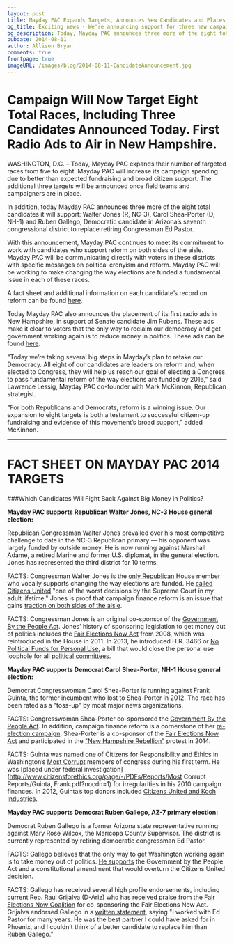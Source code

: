 ```yaml
---
layout: post
title: Mayday PAC Expands Targets, Announces New Candidates and Places Radio Ads
og_title: Exciting news - We're announcing support for three new campaigns today.  Check them out!
og_description: Today, Mayday PAC announces three more of the eight total candidates it will support. Mayday PAC expands their number of targeted races from five to eight. Mayday PAC will increase its campaign spending due to better than expected fundraising and broad citizen support. The additional three targets will be announced soon.
pubdate: 2014-08-11
author: Allison Bryan
comments: true
frontpage: true
imageURL: /images/blog/2014-08-11-CandidateAnnouncement.jpg
---
```



# Campaign Will Now Target Eight Total Races, Including Three Candidates Announced Today. First Radio Ads to Air in New Hampshire.

WASHINGTON, D.C. – Today, Mayday PAC expands their number of targeted races from five to eight. Mayday PAC will increase its campaign spending due to better than expected fundraising and broad citizen support. The additional three targets will be announced once field teams and campaigners are in place.

In addition, today Mayday PAC announces three more of the eight total candidates it will support: Walter Jones (R, NC-3), Carol Shea-Porter (D, NH-1) and Ruben Gallego, Democratic candidate in Arizona’s seventh congressional district to replace retiring Congressman Ed Pastor.

With this announcement, Mayday PAC continues to meet its commitment to work with candidates who support reform on both sides of the aisle. Mayday PAC will be communicating directly with voters in these districts with specific messages on political cronyism and reform. Mayday PAC will be working to make changing the way elections are funded a fundamental issue in each of these races.

A fact sheet and additional information on each candidate’s record on reform can be found [here](https://mayday.us/2014/08/11/CandidateAnnouncement/#fact-sheet-on-mayday-pac-2014-targets).

Today Mayday PAC also announces the placement of its first radio ads in New Hampshire, in support of Senate candidate Jim Rubens. These ads make it clear to voters that the only way to reclaim our democracy and get government working again is to reduce money in politics. These ads can be found [here](https://mayday.us/rubens/#radioAds).

"Today we’re taking several big steps in Mayday’s plan to retake our Democracy. All eight of our candidates are leaders on reform and, when elected to Congress, they will help us reach our goal of electing a Congress to pass fundamental reform of the way elections are funded by 2016," said Lawrence Lessig, Mayday PAC co-founder with Mark McKinnon, Republican strategist.

"For both Republicans and Democrats, reform is a winning issue. Our expansion to eight targets is both a testament to successful citizen-up fundraising and evidence of this movement’s broad support," added McKinnon.

----

<a name="factsheet"></a>

# FACT SHEET ON MAYDAY PAC 2014 TARGETS

###Which Candidates Will Fight Back Against Big Money in Politics?

__Mayday PAC supports Republican Walter Jones, NC-3 House general election:__

Republican Congressman Walter Jones prevailed over his most competitive challenge to date in the NC-3 Republican primary — his opponent was largely funded by outside money. He is now running against Marshall Adame, a retired Marine and former U.S. diplomat, in the general election. Jones has represented the third district for 10 terms.

FACTS: Congressman Walter Jones is the [only Republican](http://www.huffingtonpost.com/2014/04/23/walter-jones-taylor-griffin_n_5187262.html) House member who vocally supports changing the way elections are funded. He [called](https://www.youtube.com/watch?v=R13_Ud0rSQw) [Citizens United](https://www.youtube.com/watch?v=R13_Ud0rSQw) "one of the worst decisions by the Supreme Court in my adult lifetime." Jones is proof that campaign finance reform is an issue that gains [traction on both sides of the aisle](https://www.youtube.com/watch?v=R13_Ud0rSQw).

FACTS: Congressman Jones is an original co-sponsor of the [Government By the People Act](http://www.publicampaign.org/blog/2014/02/21/republican-walter-jones-supports-government-people-act). Jones’ history of sponsoring legislation to get money out of politics includes the [Fair Elections Now Act](http://action.fairelectionsnow.org/fairelections) from 2008, which was reintroduced in the House in 2011. In 2013, he introduced H.R. 3466 or [No Political Funds for Personal Use](https://beta.congress.gov/bill/113th-congress/house-bill/3466), a bill that would close the personal use loophole for all [political committees](http://www.huffingtonpost.com/2013/11/22/republican-campaign-finance-reform_n_4324754.html).

__Mayday PAC supports Democrat Carol Shea-Porter, NH-1 House general election:__

Democrat Congresswoman Carol Shea-Porter is running against Frank Guinta, the former incumbent who lost to Shea-Porter in 2012. The race has been rated as a "toss-up" by most major news organizations.

FACTS: Congresswoman Shea-Porter co-sponsored the [Government By the People Act](http://www.ontheissues.org/house/Carol_Shea-Porter_Government_Reform.htm). In addition, campaign finance reform is a cornerstone of her [re-election campaign](http://www.sheaporter.com/Issues/2012-08-campaign-finance-reform). Shea-Porter is a co-sponsor of the [Fair Elections Now Act](https://beta.congress.gov/bill/113th-congress/house-bill/269/cosponsors) and participated in the ["New Hampshire Rebellion"](http://blog.ted.com/2014/01/24/larry-lessig-completes-185-mile-walk-across-new-hampshire/) protest in 2014.

FACTS: Guinta was named one of Citizens for Responsibility and Ethics in Washington’s [Most Corrupt](http://www.crewsmostcorrupt.org/mostcorrupt/entry/frank-guinta) members of congress during his first term. He was [placed under federal investigation](http://www.citizensforethics.org/page/-/PDFs/Reports/Most Corrupt Reports/Guinta, Frank.pdf?nocdn=1) for irregularities in his 2010 campaign finances. In 2012, Guinta’s top donors included [Citizens United and Koch Industries](https://www.opensecrets.org/politicians/contrib.php?cycle=2012&cid=N00030801).

__Mayday PAC supports Democrat Ruben Gallego, AZ-7 primary election:__

Democrat Ruben Gallego is a former Arizona state representative running against Mary Rose Wilcox, the Maricopa County Supervisor. The district is currently represented by retiring democratic congressman Ed Pastor.

FACTS: Gallego believes that the only way to get Washington working again is to take money out of politics. [He supports](http://gallegoforarizona.com/money-in-politics/) the Government by the People Act and a constitutional amendment that would overturn the Citizens United decision.

FACTS: Gallego has received several high profile endorsements, including current Rep. Raul Grijalva (D-Ariz) who has received praise from the [Fair Elections Now Coalition](http://www.prnewswire.com/news-releases/fair-elections-now-coalition-praises-rep-raul-grijalva-for-cosponsoring-fair-elections-now-act-60778672.html) for co-sponsoring the Fair Elections Now Act. Grijalva endorsed Gallego in a [written statement](http://www.politico.com/story/2014/03/raul-grijalva-arizona-2014-primary-104818.html#ixzz39ofR6WmW), saying "I worked with Ed Pastor for many years. He was the best partner I could have asked for in Phoenix, and I couldn’t think of a better candidate to replace him than Ruben Gallego."
